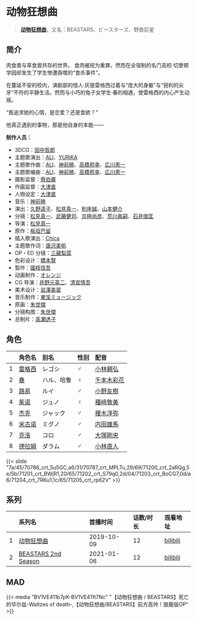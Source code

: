 # 动物狂想曲


> <u>**[动物狂想曲](https://bgm.tv/subject/273843)**</u>，又名：BEASTARS、ビースターズ、野兽巨星

## 简介

肉食兽与草食兽共存的世界。
食肉被视为重罪，然而在全宿制的名门高校·切里顿学园却发生了学生惨遭吞噬的“食杀事件”。

在蔓延不安的校内，演剧部的怪人·灰狼雷格西过着与“庞大的身躯”与“锐利的尖牙”不符的平静生活。然而与小巧的兔子女学生·春的相遇，使雷格西的内心产生动摇。

“我追求她的心情，是恋爱？还是食欲？”

他真正遇到的事物，那是他自身的本能——

**制作人员：**
- 3DCG：[田中哲郎](https://bgm.tv/person/35052)
- 主题歌演出：[ALI](https://bgm.tv/person/35940)、[YURiKA](https://bgm.tv/person/27329)
- 主题歌作曲：[ALI](https://bgm.tv/person/35940)、[神前暁](https://bgm.tv/person/3287)、[高橋邦幸](https://bgm.tv/person/14464)、[広川恵一](https://bgm.tv/person/14063)
- 主题歌编曲：[ALI](https://bgm.tv/person/35940)、[神前暁](https://bgm.tv/person/3287)、[高橋邦幸](https://bgm.tv/person/14464)、[広川恵一](https://bgm.tv/person/14063)
- 摄影监督：[蔡伯崙](https://bgm.tv/person/35396)
- 作画监督：[大津直](https://bgm.tv/person/35394)
- 人物设定：[大津直](https://bgm.tv/person/35394)
- 音乐：[神前暁](https://bgm.tv/person/3287)
- 演出：[久野遥子](https://bgm.tv/person/29136)、[松見真一](https://bgm.tv/person/26863)、[則座誠](https://bgm.tv/person/3121)、[山本健介](https://bgm.tv/person/13678)
- 分镜：[松見真一](https://bgm.tv/person/26863)、[武藤健司](https://bgm.tv/person/26865)、[京極尚彦](https://bgm.tv/person/13081)、[荒川眞嗣](https://bgm.tv/person/1798)、[石井俊匡](https://bgm.tv/person/21139)
- 导演：[松見真一](https://bgm.tv/person/26863)
- 原作：[板垣巴留](https://bgm.tv/person/27943)
- 插入歌演出：[Chica](https://bgm.tv/person/41582)
- 主题歌作词：[唐沢美帆](https://bgm.tv/person/11243)
- OP・ED 分镜：[三皷梨菜](https://bgm.tv/person/37476)
- 色彩设计：[橋本賢](https://bgm.tv/person/2073)
- 製作：[國枝信吾](https://bgm.tv/person/42669)
- 动画制作：[オレンジ](https://bgm.tv/person/14325)
- CG 导演：[井野元英二](https://bgm.tv/person/3556)、[清宮慎吾](https://bgm.tv/person/37480)
- 美术设计：[岩澤美翠](https://bgm.tv/person/37404)
- 音乐制作：[東宝ミュージック](https://bgm.tv/person/412)
- 原画：[朱世傑](https://bgm.tv/person/52034)
- 分镜构图：[朱世傑](https://bgm.tv/person/52034)
- 总制片：[高瀬透子](https://bgm.tv/person/54884)

## 角色

|     |   角色名   |   别名  | 性别 |  配音  |
|:--- |:------  |:----      |:---  |:--   |
| 1 | [雷格西](https://bgm.tv/character/70786) | レゴシ | ♂ | [小林親弘](https://bgm.tv/person/31823) |
| 2 | [春](https://bgm.tv/character/70787) | ハル、哈鲁 | ♀ | [千本木彩花](https://bgm.tv/person/10838) |
| 3 | [路易](https://bgm.tv/character/71200) | ルイ | ♂ | [小野友樹](https://bgm.tv/person/4976) |
| 4 | [茱诺](https://bgm.tv/character/71201) | ジュノ | ♀ | [種﨑敦美](https://bgm.tv/person/7575) |
| 5 | [杰克](https://bgm.tv/character/71202) | ジャック | ♂ | [榎木淳弥](https://bgm.tv/person/16353) |
| 6 | [米古诺](https://bgm.tv/character/71203) | ミグノ | ♂ | [内田雄馬](https://bgm.tv/person/15390) |
| 7 | [克洛](https://bgm.tv/character/71204) | コロ | ♂ | [大塚剛央](https://bgm.tv/person/32681) |
| 8 | [德拉姆](https://bgm.tv/character/71205) | ダラム | ♂ | [小林直人](https://bgm.tv/person/7606) |

{{< slide "7a/45/70786_crt_5u5GC,a6/31/70787_crt_MPLTu,29/69/71200_crt_2aRQg,5e/5b/71201_crt_BWjR1,20/65/71202_crt_S79q0,2d/04/71203_crt_BoCG7,0d/a6/71204_crt_7RKu1,1c/65/71205_crt_rp62V" >}}

## 系列

|     | 系列名                 | 首播时间       | 话数/时长 | 观看地址                                                       |
|:----|:--------------------|:-----------|:------|:-----------------------------------------------------------|
| 1   |[动物狂想曲](https://bgm.tv/subject/273843)| 2019-10-09 | 12    | [bilibili](https://www.bilibili.com/bangumi/play/ep285054) |
| 2   |[BEASTARS 2nd Season](https://bgm.tv/subject/297224)| 2021-01-06 | 12    | [bilibili](https://www.bilibili.com/bangumi/play/ss36131)  |

## MAD

{{< media "BV1VE411b7pK-BV1VE411t7Nc"
"【动物狂想曲 / BEASTARS】死亡的华尔兹-Waltzes of death-,【动物狂想曲/BEASTARS】前方高帅！狼鹿版OP" >}}

        
